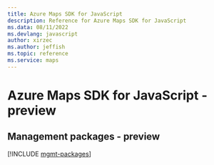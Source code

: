 ```yaml
---
title: Azure Maps SDK for JavaScript
description: Reference for Azure Maps SDK for JavaScript
ms.data: 08/11/2022
ms.devlang: javascript
author: xirzec
ms.author: jeffish
ms.topic: reference
ms.service: maps
---
```

# Azure Maps SDK for JavaScript - preview

## Management packages - preview
[!INCLUDE [mgmt-packages](maps-mgmt-index.md)]
